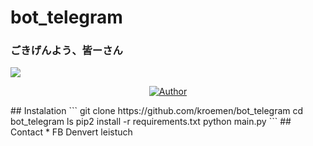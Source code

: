 # bot_telegram
### ごきげんよう、皆ーさん
<img src="https://github.com/ani-github/animegifs/blob/gh-pages/chu2/wheeeee.gif" widht="28px">
<p align="center">
<a href="https://github.com/kroemen"><img title="Author" src="https://img.shields.io/badge/Author-Kroemen-blue?style=for-the-badge&logo=github"></a>
</p>
## Instalation
```
git clone https://github.com/kroemen/bot_telegram
cd bot_telegram
ls
pip2 install -r requirements.txt
python main.py
```
## Contact
* FB Denvert leistuch
